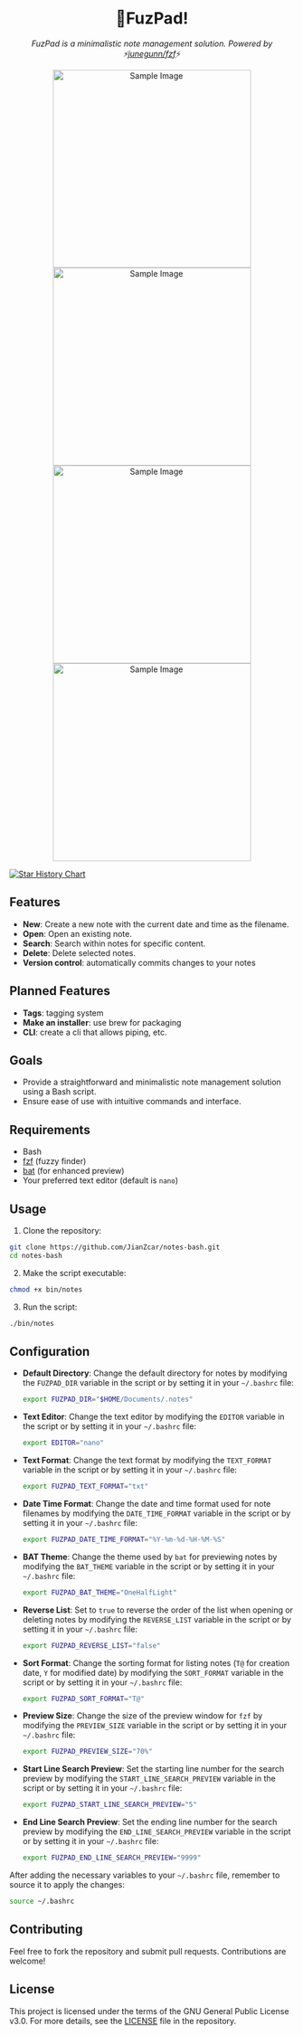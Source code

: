 <h1 align="center">📙FuzPad!</h1>

<p align="center">
    <em>FuzPad is a minimalistic note management solution. Powered by ⚡<a href="https://github.com/junegunn/fzf">junegunn/fzf</a></em>⚡
</p>

<p align="center">
 <img src="https://i.imgur.com/5WXsOH1.png" alt="Sample Image" width="350"/>
 <img src="https://i.imgur.com/lkyY8Fe.png" alt="Sample Image" width="350"/>
 <img src="https://i.imgur.com/NMbPXN7.png" alt="Sample Image" width="350"/>
 <img src="https://i.imgur.com/5IljHKS.png" alt="Sample Image" width="350"/>
</p>

[![Star History Chart](https://api.star-history.com/svg?repos=JianZcar/FuzPad&type=Timeline)](https://star-history.com/#JianZcar/FuzPad&Timeline)

## Features
- **New**: Create a new note with the current date and time as the filename.
- **Open**: Open an existing note.
- **Search**: Search within notes for specific content.
- **Delete**: Delete selected notes.
- **Version control**: automatically commits changes to your notes

## Planned Features
- **Tags**: tagging system
- **Make an installer**: use brew for packaging
- **CLI**: create a cli that allows piping, etc.

## Goals

- Provide a straightforward and minimalistic note management solution using a Bash script.
- Ensure ease of use with intuitive commands and interface.

## Requirements

- Bash
- [fzf](https://github.com/junegunn/fzf) (fuzzy finder)
- [bat](https://github.com/sharkdp/bat) (for enhanced preview)
- Your preferred text editor (default is `nano`)

## Usage

1. Clone the repository:

```sh
git clone https://github.com/JianZcar/notes-bash.git
cd notes-bash
```

2. Make the script executable:

```sh
chmod +x bin/notes
```

3. Run the script:

```sh
./bin/notes
```

## Configuration

- **Default Directory**: Change the default directory for notes by modifying the `FUZPAD_DIR` variable in the script or by setting it in your `~/.bashrc` file:
  ```sh
  export FUZPAD_DIR="$HOME/Documents/.notes"
  ```

- **Text Editor**: Change the text editor by modifying the `EDITOR` variable in the script or by setting it in your `~/.bashrc` file:
  ```sh
  export EDITOR="nano"
  ```

- **Text Format**: Change the text format by modifying the `TEXT_FORMAT` variable in the script or by setting it in your `~/.bashrc` file:
  ```sh
  export FUZPAD_TEXT_FORMAT="txt"
  ```

- **Date Time Format**: Change the date and time format used for note filenames by modifying the `DATE_TIME_FORMAT` variable in the script or by setting it in your `~/.bashrc` file:
  ```sh
  export FUZPAD_DATE_TIME_FORMAT="%Y-%m-%d-%H-%M-%S"
  ```

- **BAT Theme**: Change the theme used by `bat` for previewing notes by modifying the `BAT_THEME` variable in the script or by setting it in your `~/.bashrc` file:
  ```sh
  export FUZPAD_BAT_THEME="OneHalfLight"
  ```

- **Reverse List**: Set to `true` to reverse the order of the list when opening or deleting notes by modifying the `REVERSE_LIST` variable in the script or by setting it in your `~/.bashrc` file:
  ```sh
  export FUZPAD_REVERSE_LIST="false"
  ```

- **Sort Format**: Change the sorting format for listing notes (`T@` for creation date, `Y` for modified date) by modifying the `SORT_FORMAT` variable in the script or by setting it in your `~/.bashrc` file:
  ```sh
  export FUZPAD_SORT_FORMAT="T@"
  ```

- **Preview Size**: Change the size of the preview window for `fzf` by modifying the `PREVIEW_SIZE` variable in the script or by setting it in your `~/.bashrc` file:
  ```sh
  export FUZPAD_PREVIEW_SIZE="70%"
  ```

- **Start Line Search Preview**: Set the starting line number for the search preview by modifying the `START_LINE_SEARCH_PREVIEW` variable in the script or by setting it in your `~/.bashrc` file:
  ```sh
  export FUZPAD_START_LINE_SEARCH_PREVIEW="5"
  ```

- **End Line Search Preview**: Set the ending line number for the search preview by modifying the `END_LINE_SEARCH_PREVIEW` variable in the script or by setting it in your `~/.bashrc` file:
  ```sh
  export FUZPAD_END_LINE_SEARCH_PREVIEW="9999"
  ```

After adding the necessary variables to your `~/.bashrc` file, remember to source it to apply the changes:
```sh
source ~/.bashrc
```

## Contributing

Feel free to fork the repository and submit pull requests. Contributions are welcome!

## License

This project is licensed under the terms of the GNU General Public License v3.0. For more details, see the [LICENSE](LICENSE) file in the repository.
